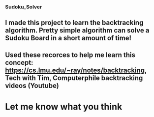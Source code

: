 ### Sudoku_Solver

## I made this project to learn the backtracking algorithm. Pretty simple algorithm can solve a Sudoku Board in a short amount of time!

## Used these recorces to help me learn this concept: https://cs.lmu.edu/~ray/notes/backtracking, Tech with Tim, Computerphile backtracking videos (Youtube)

# Let me know what you think 
